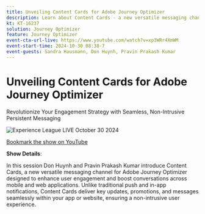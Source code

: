 ```yaml
---
title: Unveiling Content Cards for Adobe Journey Optimizer
description: Learn about Content Cards - a new versatile messaging channel in Adobe Journey Optimizer that enhances user engagement without being intrusive.
kt: KT-16237
solution: Journey Optimizer
feature: Journey Optimizer
event-cta-url-live: https://www.youtube.com/watch?v=xp3WRr4XmWM
event-start-time: 2024-10-30 08:30-7
event-guests: Sandra Hausmann, Don Huynh, Pravin Prakash Kumar
---
```

# Unveiling Content Cards for Adobe Journey Optimizer

Revolutionize Your Engagement Strategy with Seamless, Non-Intrusive Persistent Messaging 

<img alt="Experience League LIVE October 30 2024" src="/Users/betseyw/Documents/GitHub/events.en/help/experience-league-live/episodes/assets/30Oct24-webbanner.png">

[Bookmark the show on YouTube](https://www.youtube.com/watch?v=xp3WRr4XmWM) 

**Show Details**:
 
In this session Don Huynh and Pravin Prakash Kumar introduce Content Cards, a new versatile messaging channel for Adobe Journey Optimizer designed to enhance user engagement and boost conversations across mobile and web applications. Unlike traditional push and in-app notifications, Content Cards deliver key updates, promotions, and messages seamlessly within your app or website, ensuring a non-intrusive user experience. 
